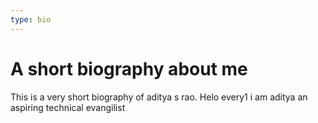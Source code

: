 ```yaml
---
type: bio
---
```


# A short biography about me
This is a very short biography of aditya s rao.
Helo every1 i am aditya an aspiring technical evangilist